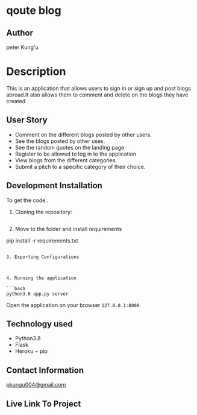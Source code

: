 # qoute blog

## Author
 peter Kung'u

# Description

This is an application that allows users to sign in or sign up and post blogs abroad.It also allows them to comment and delete on the blogs they have created

## User Story

- Comment on the different blogs posted by other users.
- See the blogs posted by other uses.
- See the random quotes on the landing page
- Register to be allowed to log in to the application
- View blogs from the different categories.
- Submit a pitch to a specific category of their choice.



## Development Installation

To get the code..

1. Cloning the repository:

```bash

```

2. Move to the folder and install requirements


pip install -r requirements.txt
```

3. Exporting Configurations



4. Running the application

```bash
python3.6 app.py server
```

Open the application on your browser `127.0.0.1:8008`.

## Technology used

- Python3.8
- Flask
- Heroku
~  pip 


## Contact Information

pkungu004@gmail.com

## Live Link To Project
